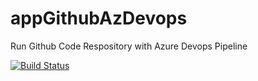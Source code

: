 # appGithubAzDevops
Run Github Code Respository with Azure Devops Pipeline

[![Build Status](https://dev.azure.com/az-devops-joel/AgileProject/_apis/build/status%2FDevOps-1984.appGithubAzDevops?branchName=main)](https://dev.azure.com/az-devops-joel/AgileProject/_build/latest?definitionId=20&branchName=main)
